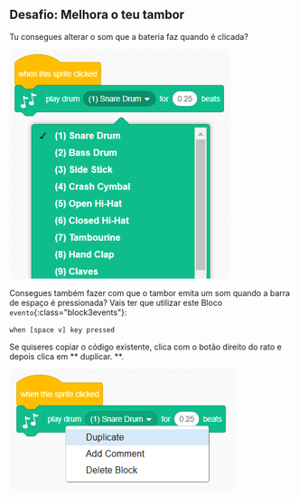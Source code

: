 ## Desafio: Melhora o teu tambor

Tu consegues alterar o som que a bateria faz quando é clicada?

![captura de ecrã](images/band-drum-sound.png)

Consegues também fazer com que o tambor emita um som quando a barra de espaço é pressionada? Vais ter que utilizar este Bloco `evento`{:class="block3events"}:

```blocks3
when [space v] key pressed
```

Se quiseres copiar o código existente, clica com o botão direito do rato e depois clica em ** duplicar. **.

![captura de ecrã](images/band-duplicate-code.png)